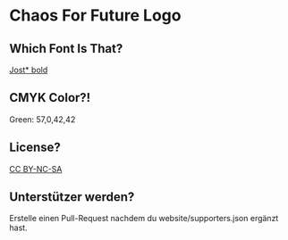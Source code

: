 # Chaos For Future Logo

## Which Font Is That?
[Jost* bold](https://fontsarena.com/jost-by-owen-earl/)

## CMYK Color?!
Green: 57,0,42,42

## License?
[CC BY-NC-SA](https://creativecommons.org/licenses/by-nc-sa/4.0/legalcode)

## Unterstützer werden?
Erstelle einen Pull-Request nachdem du website/supporters.json ergänzt hast.